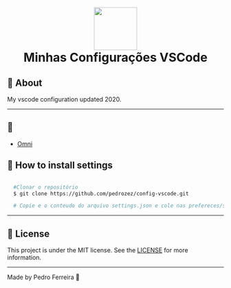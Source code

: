 <h1 align="center">
  <img src="public/vscode.ico" width="100">
  <br>
    Minhas Configurações VSCode
</h1>

## 📃 About
<p>
My vscode configuration updated 2020.
</p>

---

## :rocket:
-  [Omni](https://github.com/getomni)

## 📁 How to install settings

```bash

  #Clonar o repositório
  $ git clone https://github.com/pedrozez/config-vscode.git

  # Copie e o conteudo do arquivo settings.json e cole nas prefereces/settings.json do seu VSCode
```
---

## :memo: License
This project is under the MIT license. See the [LICENSE](https://github.com/lukemorales/react-github-repo-list/blob/master/LICENSE) for more information.

---


Made by Pedro Ferreira :wave: